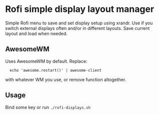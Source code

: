 # Rofi simple display layout manager
Simple Rofi menu to save and set display setup using xrandr.
Use if you switch external displays often and/or in different layouts.
Save current layout and load when needed.

## AwesomeWM
Uses AwesomeWM by default. 
Replace:
```
  echo 'awesome.restart()' | awesome-client
```
with whatever WM you use, or remove function altogether.

## Usage
Bind some key or run `./rofi-displays.sh`
